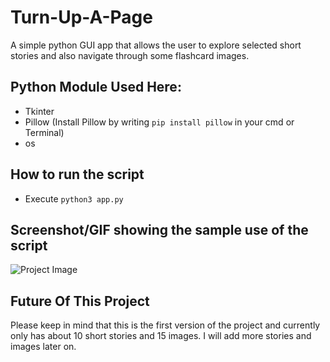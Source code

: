 # Turn-Up-A-Page
A simple python GUI app that allows the user to explore selected short stories and also navigate through some flashcard images.

## Python Module Used Here:

* Tkinter
* Pillow (Install Pillow by writing `pip install pillow` in your cmd or Terminal)
* os

## How to run the script
* Execute `python3 app.py`

## Screenshot/GIF showing the sample use of the script
![Project Image](https://user-images.githubusercontent.com/104111864/170902652-bc672c4c-b3b5-45b7-b18d-3953f68a773c.png)

## Future Of This Project

Please keep in mind that this is the first version of the project and currently only has about 10 short stories and 15 images. 
I will add more stories and images later on.
